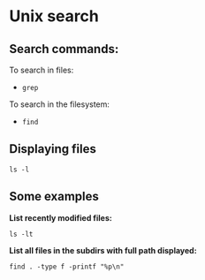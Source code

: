 # Unix search

## Search commands:

To search in files:

- `grep`

To search in the filesystem:

- `find`

## Displaying files

~~~~
ls -l
~~~~

## Some examples

**List recently modified files:**

~~~~
ls -lt
~~~~

**List all files in the subdirs with full path displayed:**

~~~~
find . -type f -printf "%p\n"
~~~~
